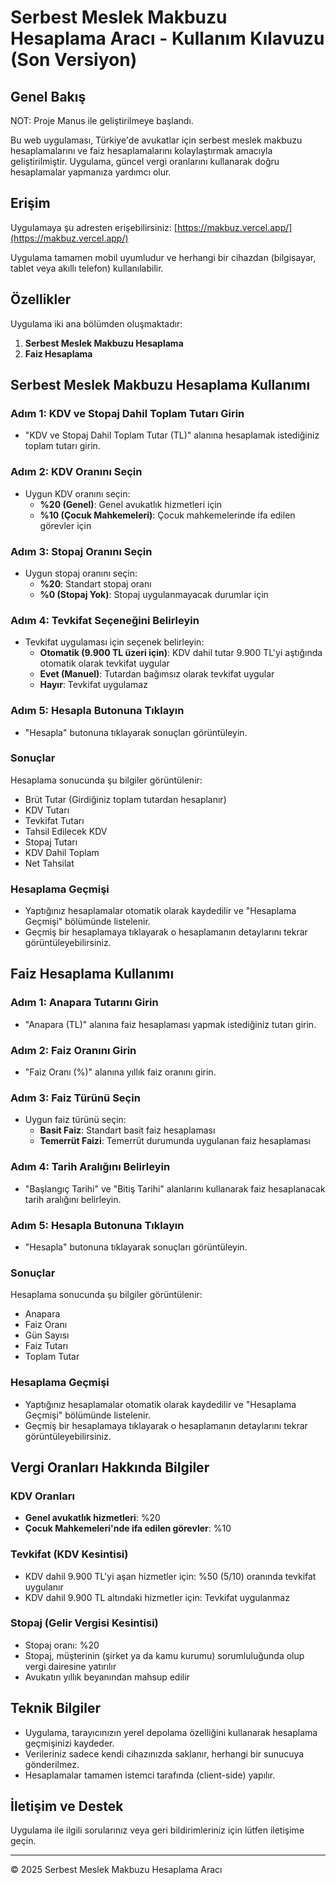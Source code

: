 # Serbest Meslek Makbuzu Hesaplama Aracı - Kullanım Kılavuzu (Son Versiyon)

## Genel Bakış
NOT: Proje Manus ile geliştirilmeye başlandı. 

Bu web uygulaması, Türkiye'de avukatlar için serbest meslek makbuzu hesaplamalarını ve faiz hesaplamalarını kolaylaştırmak amacıyla geliştirilmiştir. Uygulama, güncel vergi oranlarını kullanarak doğru hesaplamalar yapmanıza yardımcı olur.

## Erişim

Uygulamaya şu adresten erişebilirsiniz: [https://makbuz.vercel.app/](https://makbuz.vercel.app/)

Uygulama tamamen mobil uyumludur ve herhangi bir cihazdan (bilgisayar, tablet veya akıllı telefon) kullanılabilir.

## Özellikler

Uygulama iki ana bölümden oluşmaktadır:

1. **Serbest Meslek Makbuzu Hesaplama**
2. **Faiz Hesaplama**

## Serbest Meslek Makbuzu Hesaplama Kullanımı

### Adım 1: KDV ve Stopaj Dahil Toplam Tutarı Girin
- "KDV ve Stopaj Dahil Toplam Tutar (TL)" alanına hesaplamak istediğiniz toplam tutarı girin.

### Adım 2: KDV Oranını Seçin
- Uygun KDV oranını seçin:
  - **%20 (Genel)**: Genel avukatlık hizmetleri için
  - **%10 (Çocuk Mahkemeleri)**: Çocuk mahkemelerinde ifa edilen görevler için

### Adım 3: Stopaj Oranını Seçin
- Uygun stopaj oranını seçin:
  - **%20**: Standart stopaj oranı
  - **%0 (Stopaj Yok)**: Stopaj uygulanmayacak durumlar için

### Adım 4: Tevkifat Seçeneğini Belirleyin
- Tevkifat uygulaması için seçenek belirleyin:
  - **Otomatik (9.900 TL üzeri için)**: KDV dahil tutar 9.900 TL'yi aştığında otomatik olarak tevkifat uygular
  - **Evet (Manuel)**: Tutardan bağımsız olarak tevkifat uygular
  - **Hayır**: Tevkifat uygulamaz

### Adım 5: Hesapla Butonuna Tıklayın
- "Hesapla" butonuna tıklayarak sonuçları görüntüleyin.

### Sonuçlar
Hesaplama sonucunda şu bilgiler görüntülenir:
- Brüt Tutar (Girdiğiniz toplam tutardan hesaplanır)
- KDV Tutarı
- Tevkifat Tutarı
- Tahsil Edilecek KDV
- Stopaj Tutarı
- KDV Dahil Toplam
- Net Tahsilat

### Hesaplama Geçmişi
- Yaptığınız hesaplamalar otomatik olarak kaydedilir ve "Hesaplama Geçmişi" bölümünde listelenir.
- Geçmiş bir hesaplamaya tıklayarak o hesaplamanın detaylarını tekrar görüntüleyebilirsiniz.

## Faiz Hesaplama Kullanımı

### Adım 1: Anapara Tutarını Girin
- "Anapara (TL)" alanına faiz hesaplaması yapmak istediğiniz tutarı girin.

### Adım 2: Faiz Oranını Girin
- "Faiz Oranı (%)" alanına yıllık faiz oranını girin.

### Adım 3: Faiz Türünü Seçin
- Uygun faiz türünü seçin:
  - **Basit Faiz**: Standart basit faiz hesaplaması
  - **Temerrüt Faizi**: Temerrüt durumunda uygulanan faiz hesaplaması

### Adım 4: Tarih Aralığını Belirleyin
- "Başlangıç Tarihi" ve "Bitiş Tarihi" alanlarını kullanarak faiz hesaplanacak tarih aralığını belirleyin.

### Adım 5: Hesapla Butonuna Tıklayın
- "Hesapla" butonuna tıklayarak sonuçları görüntüleyin.

### Sonuçlar
Hesaplama sonucunda şu bilgiler görüntülenir:
- Anapara
- Faiz Oranı
- Gün Sayısı
- Faiz Tutarı
- Toplam Tutar

### Hesaplama Geçmişi
- Yaptığınız hesaplamalar otomatik olarak kaydedilir ve "Hesaplama Geçmişi" bölümünde listelenir.
- Geçmiş bir hesaplamaya tıklayarak o hesaplamanın detaylarını tekrar görüntüleyebilirsiniz.

## Vergi Oranları Hakkında Bilgiler

### KDV Oranları
- **Genel avukatlık hizmetleri**: %20
- **Çocuk Mahkemeleri'nde ifa edilen görevler**: %10

### Tevkifat (KDV Kesintisi)
- KDV dahil 9.900 TL'yi aşan hizmetler için: %50 (5/10) oranında tevkifat uygulanır
- KDV dahil 9.900 TL altındaki hizmetler için: Tevkifat uygulanmaz

### Stopaj (Gelir Vergisi Kesintisi)
- Stopaj oranı: %20
- Stopaj, müşterinin (şirket ya da kamu kurumu) sorumluluğunda olup vergi dairesine yatırılır
- Avukatın yıllık beyanından mahsup edilir

## Teknik Bilgiler

- Uygulama, tarayıcınızın yerel depolama özelliğini kullanarak hesaplama geçmişinizi kaydeder.
- Verileriniz sadece kendi cihazınızda saklanır, herhangi bir sunucuya gönderilmez.
- Hesaplamalar tamamen istemci tarafında (client-side) yapılır.

## İletişim ve Destek

Uygulama ile ilgili sorularınız veya geri bildirimleriniz için lütfen iletişime geçin.

---

© 2025 Serbest Meslek Makbuzu Hesaplama Aracı
